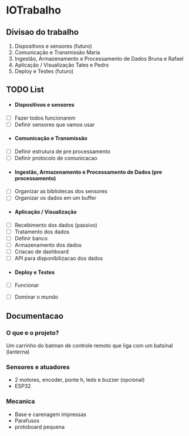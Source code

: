 # IOTrabalho

## Divisao do trabalho
1. Dispositivos e sensores
    (futuro)
2. Comunicação e Transmissão
    Maria
3. Ingestão, Armazenamento e Processamento de Dados
    Bruna e Rafael
4. Aplicação / Visualização
    Tales e Pedro
5. Deploy e Testes
    (futuro)

## TODO List
- #### Dispositivos e sensores
- [ ] Fazer todos funcionarem 
- [ ] Definir sensores que vamos usar
- #### Comunicação e Transmissão
- [ ] Definir estrutura de pre processamento
- [ ] Definir protocolo de comunicacao
- #### Ingestão, Armazenamento e Processamento de Dados (pre processamento)
- [ ] Organizar as bibliotecas dos sensores
- [ ] Organizar os dados em um buffer
- #### Aplicação / Visualização
- [ ] Recebimento dos dados (passivo)
- [ ] Tratamento dos dados 
- [ ] Definir banco 
- [ ] Armazenamento dos dados 
- [ ] Criacao de dashboard 
- [ ] API para disponibilizacao dos dados 
- #### Deploy e Testes
- [ ] Funcionar 
- [ ] Dominar o mundo  


## Documentacao
### O que e o projeto?
Um carrinho do batman de controle remoto que liga com um batsinal (lanterna) 

### Sensores e atuadores
- 2 motores, encoder, ponte h, leds e buzzer (opcional)
- ESP32

### Mecanica
- Base e carenagem impressas
- Parafusos
- protoboard pequena

